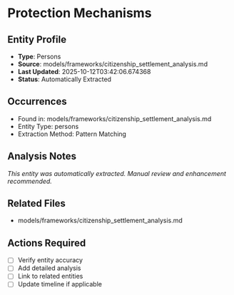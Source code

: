 # Protection Mechanisms

## Entity Profile
- **Type**: Persons
- **Source**: models/frameworks/citizenship_settlement_analysis.md
- **Last Updated**: 2025-10-12T03:42:06.674368
- **Status**: Automatically Extracted

## Occurrences
- Found in: models/frameworks/citizenship_settlement_analysis.md
- Entity Type: persons
- Extraction Method: Pattern Matching

## Analysis Notes
*This entity was automatically extracted. Manual review and enhancement recommended.*

## Related Files
- models/frameworks/citizenship_settlement_analysis.md

## Actions Required
- [ ] Verify entity accuracy
- [ ] Add detailed analysis
- [ ] Link to related entities
- [ ] Update timeline if applicable
